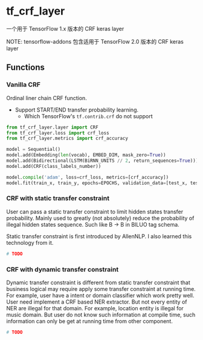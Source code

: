 # tf_crf_layer
一个用于 TensorFlow 1.x 版本的 CRF keras layer

NOTE: tensorflow-addons 包含适用于 TensorFlow 2.0 版本的 CRF keras layer

## Functions
### Vanilla CRF

Ordinal liner chain CRF function.

* Support START/END transfer probability learning.
    * Which TensorFlow's `tf.contrib.crf` do not support

```python
from tf_crf_layer.layer import CRF
from tf_crf_layer.loss import crf_loss
from tf_crf_layer.metrics import crf_accuracy

model = Sequential()
model.add(Embedding(len(vocab), EMBED_DIM, mask_zero=True)) 
model.add(Bidirectional(LSTM(BiRNN_UNITS // 2, return_sequences=True)))
model.add(CRF(class_labels_number))

model.compile('adam', loss=crf_loss, metrics=[crf_accuracy])
model.fit(train_x, train_y, epochs=EPOCHS, validation_data=[test_x, test_y])
```

### CRF with static transfer constraint

User can pass a static transfer constraint to limit hidden states transfer probability.
Mainly used to greatly (not absolutely) reduce the probability of illegal hidden states sequence.
Such like  B -> B in BILUO tag schema.

Static transfer constraint is first introduced by AllenNLP. I also learned this technology from it.

```python
# TODO
```

### CRF with dynamic transfer constraint

Dynamic transfer constraint is different from static transfer constraint that business logical may require apply some transfer constraint at running time.
For example, user have a intent or domain classifier which work pretty well.
User need implement a CRF based NER extractor. But not every entity of NER are illegal for that domain.
For example, location entity is illegal for music domain.
But user do not know such information at compile time, such information can only be get at running time from other component.

```python
# TODO
```
